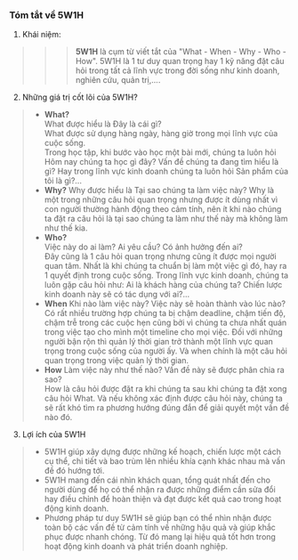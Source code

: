 ### Tóm tắt về 5W1H
 1. Khái niệm:
>>>__5W1H__ là cụm từ viết tắt của "What - When - Why - Who - How". 5W1H là 1 tư duy quan trọng hay 1 kỹ năng đặt câu hỏi trong tất cả lĩnh vực trong đời sống như kinh doanh, nghiên cứu, quản trị,....  


2. Những giá trị cốt lõi của 5W1H?
>- __What?__  
> What được hiểu là Đây là cái gì?  
What được sử dụng hàng ngày, hàng giờ trong mọi lĩnh vực của cuộc sống.  
Trong học tập, khi bước vào học một bài mới, chúng ta luôn hỏi Hôm nay chúng ta học gì đây? Vấn đề chúng ta đang tìm hiểu là gì? Hay trong lĩnh vực kinh doanh chúng ta luôn hỏi Sản phẩm của tôi là gì?...
>- __Why?__
> Why được hiểu là Tại sao chúng ta làm việc này?
Why là một trong những câu hỏi quan trọng nhưng được ít dùng nhất vì con người thường hành động theo cảm tính, nên ít khi nào chúng ta đặt ra câu hỏi là tại sao chúng ta làm như thế này mà không làm như thế kia.
>- __Who?__  
> Việc này do ai làm? Ai yêu cầu? Có ảnh hưởng đến ai?  
Đây cũng là 1 câu hỏi quan trọng nhưng cũng ít được mọi người quan tâm. Nhất là khi chúng ta chuẩn bị làm một việc gì đó, hay ra 1 quyết định trong cuộc sống. Trong lĩnh vực kinh doanh, chúng ta luôn gặp câu hỏi như: Ai là khách hàng của chúng ta? Chiến lược kinh doanh này sẽ có tác dụng với ai?...
>- __When__
>Khi nào làm việc này? Việc này sẽ hoàn thành vào lúc nào?  
>Có rất nhiều trường hợp chúng ta bị chậm deadline, chậm tiến độ, chậm trễ trong các cuộc hẹn cũng bởi vì chúng ta chưa nhất quán trong việc tạo cho mình một timeline cho mọi việc. Đối với những người bận rộn thì quản lý thời gian trở thành một lĩnh vực quan trọng trong cuộc sống của người ấy. Và when chính là một câu hỏi quan trọng trong việc quản lý thời gian.  
>- __How__
>Làm việc này như thế nào? Vấn đề này sẽ được phân chia ra sao?  
How là câu hỏi được đặt ra khi chúng ta sau khi chúng ta đặt xong câu hỏi What. Và nếu không xác định được câu hỏi này, chúng ta sẽ rất khó tìm ra phương hướng đúng đắn để giải quyết một vấn đề nào đó.  

3. Lợi ích của 5W1H 
>- 5W1H giúp xây dựng được những kế hoạch, chiến lược một cách cụ thể, chi tiết và bao trùm lên nhiều khía cạnh khác nhau mà vấn đề đó hướng tới.
>- 5W1H mang đến cái nhìn khách quan, tổng quát nhất đến cho người dùng để họ có thể nhận ra được những điểm cần sửa đổi hay điều chỉnh để hoàn thiện và đạt được kết quả cao trong hoạt động kinh doanh.
>- Phương pháp tư duy 5W1H sẽ giúp bạn có thể nhìn nhận được toàn bộ các vấn đề từ cảm tính về những hậu quả và giúp khắc phục được nhanh chóng. Từ đó mang lại hiệu quả tốt hơn trong hoạt động kinh doanh và phát triển doanh nghiệp.
